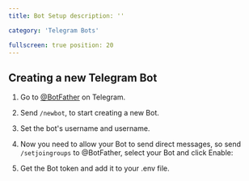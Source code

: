 ```yaml
---
title: Bot Setup description: ''

category: 'Telegram Bots' 

fullscreen: true position: 20
---
```


## Creating a new Telegram Bot

1. Go to [@BotFather](https://t.me/botfather) on Telegram.

2. Send `/newbot`, to start creating a new Bot.

3. Set the bot's username and username.

4. Now you need to allow your Bot to send direct messages, so send `/setjoingroups` to @BotFather, select your Bot and click Enable:

5. Get the Bot token and add it to your .env file.

